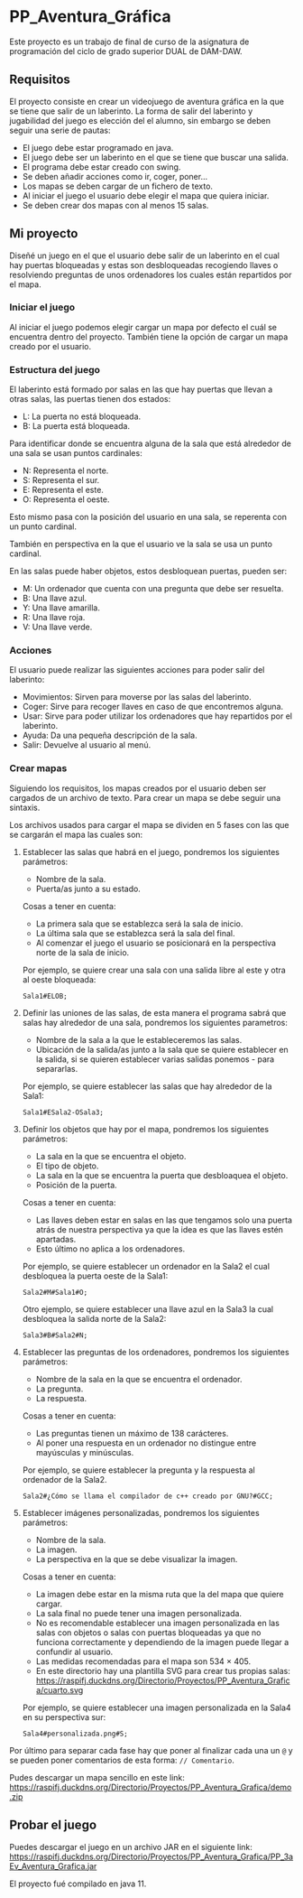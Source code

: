 # PP_Aventura_Gráfica
Este proyecto es un trabajo de final de curso de la asignatura de programación del ciclo de grado superior DUAL de DAM-DAW.

## Requisitos
El proyecto consiste en crear un videojuego de aventura gráfica en la que se tiene que salir de un laberinto.
La forma de salir del laberinto y jugabilidad del juego es elección del el alumno, sin embargo se deben seguir una
serie de pautas:
- El juego debe estar programado en java.
- El juego debe ser un laberinto en el que se tiene que buscar una salida.
- El programa debe estar creado con swing.
- Se deben añadir acciones como ir, coger, poner...
- Los mapas se deben cargar de un fichero de texto.
- Al iniciar el juego el usuario debe elegir el mapa que quiera iniciar.
- Se deben crear dos mapas con al menos 15 salas.

## Mi proyecto
Diseñé un juego en el que el usuario debe salir de un laberinto en el cual hay puertas bloqueadas y estas son desbloqueadas
recogiendo llaves o resolviendo preguntas de unos ordenadores los cuales están repartidos por el mapa.

### Iniciar el juego
Al iniciar el juego podemos elegir cargar un mapa por defecto el cuál se encuentra dentro del proyecto.
También tiene la opción de cargar un mapa creado por el usuario.

### Estructura del juego
El laberinto está formado por salas en las que hay puertas que llevan a otras salas, las puertas tienen dos estados:
- L: La puerta no está bloqueada.
- B: La puerta está bloqueada.

Para identificar donde se encuentra alguna de la sala que está alrededor de una sala se usan puntos cardinales:
- N: Representa el norte.
- S: Representa el sur.
- E: Representa el este.
- O: Representa el oeste.

Esto mismo pasa con la posición del usuario en una sala, se reperenta con un punto cardinal.

También en perspectiva en la que el usuario ve la sala se usa un punto cardinal.

En las salas puede haber objetos, estos desbloquean puertas, pueden ser:
- M: Un ordenador que cuenta con una pregunta que debe ser resuelta.
- B: Una llave azul.
- Y: Una llave amarilla.
- R: Una llave roja.
- V: Una llave verde.

### Acciones
El usuario puede realizar las siguientes acciones para poder salir del laberinto:
- Movimientos: Sirven para moverse por las salas del laberinto.
- Coger: Sirve para recoger llaves en caso de que encontremos alguna.
- Usar: Sirve para poder utilizar los ordenadores que hay repartidos por el laberinto.
- Ayuda: Da una pequeña descripción de la sala.
- Salir: Devuelve al usuario al menú.

### Crear mapas
Siguiendo los requisitos, los mapas creados por el usuario deben ser cargados de un archivo de texto. Para crear un mapa se
debe seguir una sintaxis.

Los archivos usados para cargar el mapa se dividen en 5 fases con las que se cargarán el mapa las cuales son:
1. Establecer las salas que habrá en el juego, pondremos los siguientes parámetros:
    - Nombre de la sala.
    - Puerta/as junto a su estado.

    Cosas a tener en cuenta:
    - La primera sala que se establezca será la sala de inicio.
    - La última sala que se establezca será la sala del final.
    - Al comenzar el juego el usuario se posicionará en la perspectiva norte de la sala de inicio.

    Por ejemplo, se quiere crear una sala con una salida libre al este y otra al oeste bloqueada:
    ```
    Sala1#ELOB;
    ```

2. Definir las uniones de las salas, de esta manera el programa sabrá que salas hay alrededor de una sala, pondremos los 
siguientes parametros:
    - Nombre de la sala a la que le estableceremos las salas.
    - Ubicación de la salida/as junto a la sala que se quiere establecer en la salida, si se quieren establecer varias salidas ponemos - 
    para separarlas. 

    Por ejemplo, se quiere establecer las salas que hay alrededor de la Sala1:
    ```
    Sala1#ESala2-OSala3;
    ```

3. Definir los objetos que hay por el mapa, pondremos los siguientes parámetros:
    - La sala en la que se encuentra el objeto.
    - El tipo de objeto.
    - La sala en la que se encuentra la puerta que desbloaquea el objeto.
    - Posición de la puerta.

    Cosas a tener en cuenta:
    - Las llaves deben estar en salas en las que tengamos solo una puerta atrás de nuestra perspectiva ya que la idea es que las llaves 
    estén apartadas.
    - Esto último no aplica a los ordenadores.

    Por ejemplo, se quiere establecer un ordenador en la Sala2 el cual desbloquea la puerta oeste de la Sala1:
    ```
    Sala2#M#Sala1#O;
    ```
    Otro ejemplo, se quiere establecer una llave azul en la Sala3 la cual desbloquea la salida norte de la Sala2:
    ```
    Sala3#B#Sala2#N;
    ```

4. Establecer las preguntas de los ordenadores, pondremos los siguientes parámetros:
    - Nombre de la sala en la que se encuentra el ordenador.
    - La pregunta.
    - La respuesta.

    Cosas a tener en cuenta:
    - Las preguntas tienen un máximo de 138 carácteres.
    - Al poner una respuesta en un ordenador no distingue entre mayúsculas y minúsculas.

    Por ejemplo, se quiere establecer la pregunta y la respuesta al ordenador de la Sala2.
    ```
    Sala2#¿Cómo se llama el compilador de c++ creado por GNU?#GCC;
    ```

5. Establecer imágenes personalizadas, pondremos los siguientes parámetros:
    - Nombre de la sala.
    - La imagen.
    - La perspectiva en la que se debe visualizar la imagen.

    Cosas a tener en cuenta:
    - La imagen debe estar en la misma ruta que la del mapa que quiere cargar.
    - La sala final no puede tener una imagen personalizada.
    - No es recomendable establecer una imagen personalizada en las salas con objetos o salas con puertas bloqueadas ya que no funciona 
    correctamente y dependiendo de la imagen puede llegar a confundir al usuario.
    - Las medidas recomendadas para el mapa son 534 × 405.
    - En este directorio hay una plantilla SVG para crear tus propias salas: https://raspifj.duckdns.org/Directorio/Proyectos/PP_Aventura_Grafica/cuarto.svg

    Por ejemplo, se quiere establecer una imagen personalizada en la Sala4 en su perspectiva sur:
    ```
    Sala4#personalizada.png#S;
    ```

Por último para separar cada fase hay que poner al finalizar cada una un ```@``` y se pueden poner comentarios de esta 
forma: ```// Comentario```.

Pudes descargar un mapa sencillo en este link: https://raspifj.duckdns.org/Directorio/Proyectos/PP_Aventura_Grafica/demo.zip

## Probar el juego
Puedes descargar el juego en un archivo JAR en el siguiente link: https://raspifj.duckdns.org/Directorio/Proyectos/PP_Aventura_Grafica/PP_3aEv_Aventura_Grafica.jar

El proyecto fué compilado en java 11.